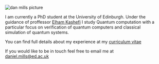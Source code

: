 ![dan mills picture]({{"/assets/profile-pic.jpg"}})

I am currently a PhD student at the University of Edinburgh. Under the guidance of proffessor [Elham Kashefi](https://ekashefi.wordpress.com/) I study Quantum computation with a particular focus on verification of quantum computers and classical simulation of quantum systems.

You can find full details about my experience at my [curriculum vitae]({{"/assets/CV.pdf"}})

If you would like to be in touch feel free to email me at daniel.mills@ed.ac.uk

